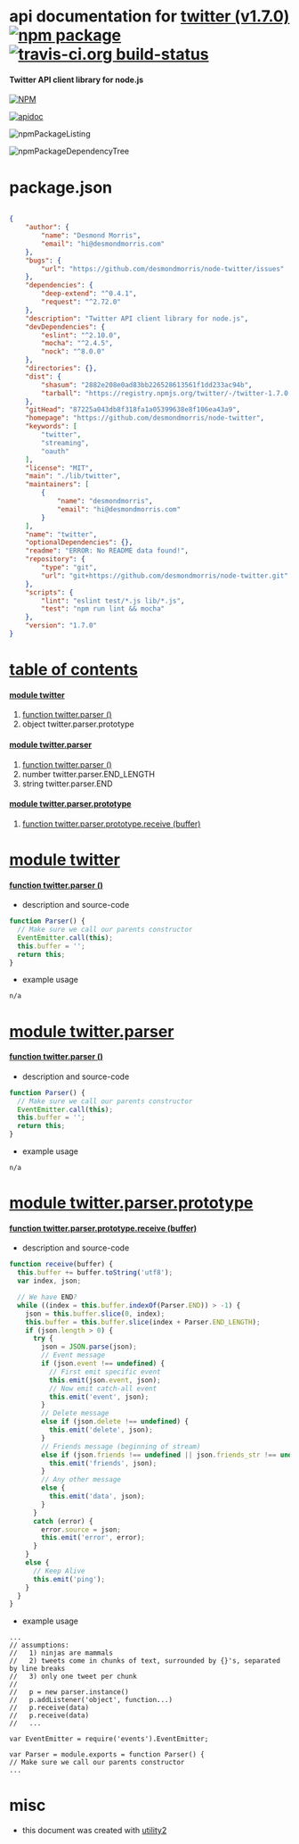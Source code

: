 # api documentation for  [twitter (v1.7.0)](https://github.com/desmondmorris/node-twitter)  [![npm package](https://img.shields.io/npm/v/npmdoc-twitter.svg?style=flat-square)](https://www.npmjs.org/package/npmdoc-twitter) [![travis-ci.org build-status](https://api.travis-ci.org/npmdoc/node-npmdoc-twitter.svg)](https://travis-ci.org/npmdoc/node-npmdoc-twitter)
#### Twitter API client library for node.js

[![NPM](https://nodei.co/npm/twitter.png?downloads=true)](https://www.npmjs.com/package/twitter)

[![apidoc](https://npmdoc.github.io/node-npmdoc-twitter/build/screenCapture.buildNpmdoc.browser._2Fhome_2Ftravis_2Fbuild_2Fnpmdoc_2Fnode-npmdoc-twitter_2Ftmp_2Fbuild_2Fapidoc.html.png)](https://npmdoc.github.io/node-npmdoc-twitter/build/apidoc.html)

![npmPackageListing](https://npmdoc.github.io/node-npmdoc-twitter/build/screenCapture.npmPackageListing.svg)

![npmPackageDependencyTree](https://npmdoc.github.io/node-npmdoc-twitter/build/screenCapture.npmPackageDependencyTree.svg)



# package.json

```json

{
    "author": {
        "name": "Desmond Morris",
        "email": "hi@desmondmorris.com"
    },
    "bugs": {
        "url": "https://github.com/desmondmorris/node-twitter/issues"
    },
    "dependencies": {
        "deep-extend": "^0.4.1",
        "request": "^2.72.0"
    },
    "description": "Twitter API client library for node.js",
    "devDependencies": {
        "eslint": "^2.10.0",
        "mocha": "^2.4.5",
        "nock": "^8.0.0"
    },
    "directories": {},
    "dist": {
        "shasum": "2882e208e0ad83bb226528613561f1dd233ac94b",
        "tarball": "https://registry.npmjs.org/twitter/-/twitter-1.7.0.tgz"
    },
    "gitHead": "87225a043db8f318fa1a05399638e8f106ea43a9",
    "homepage": "https://github.com/desmondmorris/node-twitter",
    "keywords": [
        "twitter",
        "streaming",
        "oauth"
    ],
    "license": "MIT",
    "main": "./lib/twitter",
    "maintainers": [
        {
            "name": "desmondmorris",
            "email": "hi@desmondmorris.com"
        }
    ],
    "name": "twitter",
    "optionalDependencies": {},
    "readme": "ERROR: No README data found!",
    "repository": {
        "type": "git",
        "url": "git+https://github.com/desmondmorris/node-twitter.git"
    },
    "scripts": {
        "lint": "eslint test/*.js lib/*.js",
        "test": "npm run lint && mocha"
    },
    "version": "1.7.0"
}
```



# <a name="apidoc.tableOfContents"></a>[table of contents](#apidoc.tableOfContents)

#### [module twitter](#apidoc.module.twitter)
1.  [function <span class="apidocSignatureSpan">twitter.</span>parser ()](#apidoc.element.twitter.parser)
1.  object <span class="apidocSignatureSpan">twitter.</span>parser.prototype

#### [module twitter.parser](#apidoc.module.twitter.parser)
1.  [function <span class="apidocSignatureSpan">twitter.</span>parser ()](#apidoc.element.twitter.parser.parser)
1.  number <span class="apidocSignatureSpan">twitter.parser.</span>END_LENGTH
1.  string <span class="apidocSignatureSpan">twitter.parser.</span>END

#### [module twitter.parser.prototype](#apidoc.module.twitter.parser.prototype)
1.  [function <span class="apidocSignatureSpan">twitter.parser.prototype.</span>receive (buffer)](#apidoc.element.twitter.parser.prototype.receive)



# <a name="apidoc.module.twitter"></a>[module twitter](#apidoc.module.twitter)

#### <a name="apidoc.element.twitter.parser"></a>[function <span class="apidocSignatureSpan">twitter.</span>parser ()](#apidoc.element.twitter.parser)
- description and source-code
```javascript
function Parser() {
  // Make sure we call our parents constructor
  EventEmitter.call(this);
  this.buffer = '';
  return this;
}
```
- example usage
```shell
n/a
```



# <a name="apidoc.module.twitter.parser"></a>[module twitter.parser](#apidoc.module.twitter.parser)

#### <a name="apidoc.element.twitter.parser.parser"></a>[function <span class="apidocSignatureSpan">twitter.</span>parser ()](#apidoc.element.twitter.parser.parser)
- description and source-code
```javascript
function Parser() {
  // Make sure we call our parents constructor
  EventEmitter.call(this);
  this.buffer = '';
  return this;
}
```
- example usage
```shell
n/a
```



# <a name="apidoc.module.twitter.parser.prototype"></a>[module twitter.parser.prototype](#apidoc.module.twitter.parser.prototype)

#### <a name="apidoc.element.twitter.parser.prototype.receive"></a>[function <span class="apidocSignatureSpan">twitter.parser.prototype.</span>receive (buffer)](#apidoc.element.twitter.parser.prototype.receive)
- description and source-code
```javascript
function receive(buffer) {
  this.buffer += buffer.toString('utf8');
  var index, json;

  // We have END?
  while ((index = this.buffer.indexOf(Parser.END)) > -1) {
    json = this.buffer.slice(0, index);
    this.buffer = this.buffer.slice(index + Parser.END_LENGTH);
    if (json.length > 0) {
      try {
        json = JSON.parse(json);
        // Event message
        if (json.event !== undefined) {
          // First emit specific event
          this.emit(json.event, json);
          // Now emit catch-all event
          this.emit('event', json);
        }
        // Delete message
        else if (json.delete !== undefined) {
          this.emit('delete', json);
        }
        // Friends message (beginning of stream)
        else if (json.friends !== undefined || json.friends_str !== undefined) {
          this.emit('friends', json);
        }
        // Any other message
        else {
          this.emit('data', json);
        }
      }
      catch (error) {
        error.source = json;
        this.emit('error', error);
      }
    }
    else {
      // Keep Alive
      this.emit('ping');
    }
  }
}
```
- example usage
```shell
...
// assumptions:
//   1) ninjas are mammals
//   2) tweets come in chunks of text, surrounded by {}'s, separated by line breaks
//   3) only one tweet per chunk
//
//   p = new parser.instance()
//   p.addListener('object', function...)
//   p.receive(data)
//   p.receive(data)
//   ...

var EventEmitter = require('events').EventEmitter;

var Parser = module.exports = function Parser() {
// Make sure we call our parents constructor
...
```



# misc
- this document was created with [utility2](https://github.com/kaizhu256/node-utility2)
